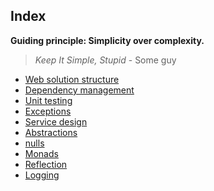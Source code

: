 ## Index

**Guiding principle: Simplicity over complexity.**

> _Keep It Simple, Stupid_ - Some guy


- [Web solution structure](./web-solution-structure)
- [Dependency management](./dependency-management)
- [Unit testing](./unit-testing)
- [Exceptions](./exceptions)
- [Service design](./service-design)
- [Abstractions](./abstractions)
- [nulls](./nulls)
- [Monads](./monads)
- [Reflection](./reflection)
- [Logging](./logging)